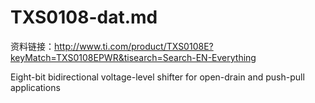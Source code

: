 
# TXS0108-dat.md

资料链接：http://www.ti.com/product/TXS0108E?keyMatch=TXS0108EPWR&tisearch=Search-EN-Everything


Eight-bit bidirectional voltage-level shifter for open-drain and push-pull applications